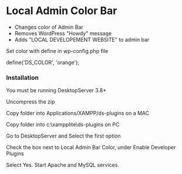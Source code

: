 # Local Admin Color Bar

* Changes color of Admin Bar
* Removes WordPress "Howdy" message
* Adds "LOCAL DEVELOPEMENT WEBSITE" to admin bar

Set color with define in wp-config.php file

define('DS_COLOR', 'orange');

### Installation

You must be running DesktopServer 3.8+

Uncompress the zip

Copy folder into Applications/XAMPP/ds-plugins on a MAC

Copy folder into c:\xampplite\ds-plugins on PC

Go to DesktopServer and Select the first option

Check the box next to Local Admin Bar Color, under Enable Developer Plugins

Select Yes. Start Apache and MySQL services.
